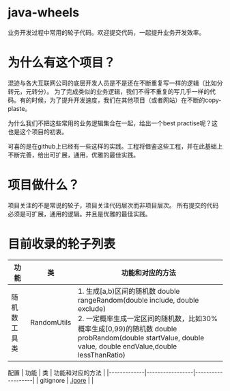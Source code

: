# java-wheels
业务开发过程中常用的轮子代码。欢迎提交代码，一起提升业务开发效率。
# 为什么有这个项目？
混迹与各大互联网公司的底层开发人员是不是还在不断重复写一样的逻辑（比如分转元，元转分）。
为了完成类似的业务逻辑，我们不得不重复的写几乎一样的代码。有的时候，为了提升开发速度，我们在其他项目（或者网站）在不断的copy-plaste。

为什么我们不把这些常用的业务逻辑集合在一起，给出一个best practise呢？这也是这个项目的初衷。

可喜的是在github上已经有一些这样的实践。工程将借鉴这些工程，并在此基础上不断完善，给出可扩展，通用，优雅的最佳实践。

# 项目做什么？
项目关注的不是常说的轮子，项目关注代码层次而非项目层次。
所有提交的代码必须是可扩展，通用的逻辑。并且是优雅的最佳实践。

# 目前收录的轮子列表

| 功能 | 类 | 功能和对应的方法 |
|-------------|-----------------|-------------------|
| 随机数工具类 | RandomUtils    | 1. 生成[a,b)区间的随机数   double rangeRandom(double include, double exclude) <br/> 2. 一定概率生成一定区间的随机数，比如30%概率生成[0,99)的随机数 double probRandom(double startValue, double value, double endValue,double lessThanRatio)<br/> |

配置
| 功能 | 类 | 功能和对应的方法 |
|-------------|-----------------|-------------------|
| gitignore | [.igore](java-wheels-configs/src/main/java/git/.gitignore)    |  |
